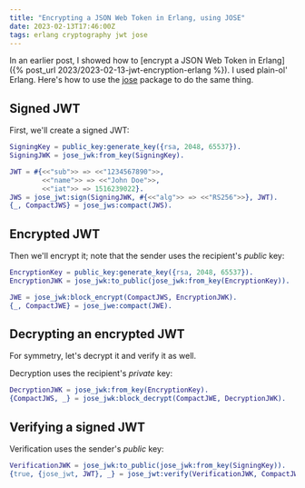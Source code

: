 ```yaml
---
title: "Encrypting a JSON Web Token in Erlang, using JOSE"
date: 2023-02-13T17:46:00Z
tags: erlang cryptography jwt jose
---
```


In an earlier post, I showed how to [encrypt a JSON Web Token in Erlang]({% post_url
2023/2023-02-13-jwt-encryption-erlang %}). I used plain-ol' Erlang. Here's how to use the
[jose](https://hex.pm/packages/jose) package to do the same thing.

## Signed JWT

First, we'll create a signed JWT:

```erlang
SigningKey = public_key:generate_key({rsa, 2048, 65537}).
SigningJWK = jose_jwk:from_key(SigningKey).

JWT = #{<<"sub">> => <<"1234567890">>,
        <<"name">> => <<"John Doe">>,
        <<"iat">> => 1516239022}.
JWS = jose_jwt:sign(SigningJWK, #{<<"alg">> => <<"RS256">>}, JWT).
{_, CompactJWS} = jose_jws:compact(JWS).
```

## Encrypted JWT

Then we'll encrypt it; note that the sender uses the recipient's _public_ key:

```erlang
EncryptionKey = public_key:generate_key({rsa, 2048, 65537}).
EncryptionJWK = jose_jwk:to_public(jose_jwk:from_key(EncryptionKey)).   % public key

JWE = jose_jwk:block_encrypt(CompactJWS, EncryptionJWK).
{_, CompactJWE} = jose_jwe:compact(JWE).
```

## Decrypting an encrypted JWT

For symmetry, let's decrypt it and verify it as well.

Decryption uses the recipient's _private_ key:

```erlang
DecryptionJWK = jose_jwk:from_key(EncryptionKey).
{CompactJWS, _} = jose_jwk:block_decrypt(CompactJWE, DecryptionJWK).
```

## Verifying a signed JWT

Verification uses the sender's _public_ key:

```erlang
VerificationJWK = jose_jwk:to_public(jose_jwk:from_key(SigningKey)).   % public key
{true, {jose_jwt, JWT}, _} = jose_jwt:verify(VerificationJWK, CompactJWS).
```
